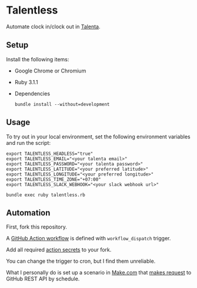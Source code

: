 # Talentless

Automate clock in/clock out in [Talenta](https://www.talenta.co/en/).

## Setup

Install the following items:

* Google Chrome or Chromium

* Ruby 3.1.1

* Dependencies

  ```
  bundle install --without=development
  ````

## Usage

To try out in your local environment, set the following environment variables and run the script:

```
export TALENTLESS_HEADLESS="true"
export TALENTLESS_EMAIL="<your talenta email>"
export TALENTLESS_PASSWORD="<your talenta password>"
export TALENTLESS_LATITUDE="<your preferred latitude>"
export TALENTLESS_LONGITUDE="<your preferred longitude>"
export TALENTLESS_TIME_ZONE="+07:00"
export TALENTLESS_SLACK_WEBHOOK="<your slack webhook url>"

bundle exec ruby talentless.rb
```

## Automation

First, fork this repository.

A [GitHub Action workflow](.github/workflows/clock.yaml) is defined with `workflow_dispatch` trigger.

Add all required [action secrets](https://docs.github.com/en/actions/security-guides/encrypted-secrets) to your fork.

You can change the trigger to cron, but I find them unreliable.

What I personally do is set up a scenario in [Make.com](https://www.make.com/en) that [makes request](https://docs.github.com/en/actions/managing-workflow-runs/manually-running-a-workflow#running-a-workflow-using-the-rest-api) to GitHub REST API by schedule.
